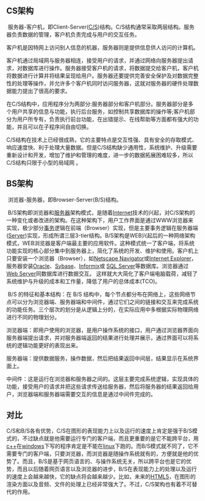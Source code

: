 ## CS架构

​	服务器-客户机，即Client-Server([C/S](https://baike.baidu.com/item/C%2FS))结构。C/S结构通常采取两层结构。服务器负责数据的管理，客户机负责完成与用户的交互任务。 

​	客户机是因特网上访问别人信息的机器，服务器则是提供信息供人访问的计算机。 

​	客户机通过局域网与服务器相连，接受用户的请求，并通过网络向服务器提出请求，对数据库进行操作。服务器接受客户机的请求，将数据提交给客户机，客户机将数据进行计算并将结果呈现给用户。服务器还要提供完善安全保护及对数据完整性的处理等操作，并允许多个客户机同时访问服务器，这就对服务器的硬件处理数据能力提出了很高的要求。

​	在C/S结构中，应用程序分为两部分:服务器部分和客户机部分。服务器部分是多个用户共享的信息与功能，执行后台服务，如控制共享数据库的操作等;客户机部分为用户所专有，负责执行前台功能，在出错提示、在线帮助等方面都有强大的功能，并且可以在子程序间自由切换。

​	C/S结构在技术上已经很成熟，它的主要特点是交互性强、具有安全的存取模式、响应速度快、利于处理大量数据。但是C/S结构缺少通用性，系统维护、升级需要重新设计和开发，增加了维护和管理的难度，进一步的数据拓展困难较多，所以C/S结构只限于小型的局域网 。



## BS架构

​	浏览器-服务器，即Browser-Server(B/S)结构。

​	B/S架构即浏览器和[服务器](https://baike.baidu.com/item/%E6%9C%8D%E5%8A%A1%E5%99%A8)架构模式，是随着[Internet](https://baike.baidu.com/item/Internet/272794)技术的兴起，对C/S架构的一种变化或者改进的架构。在这种架构下，用户工作界面是通过WWW浏览器来实现，极少部分[事务](https://baike.baidu.com/item/%E4%BA%8B%E5%8A%A1)逻辑在前端（Browser）实现，但是主要事务逻辑在服务器端([Server](https://baike.baidu.com/item/Server))实现，形成所谓三层3-tier结构。B/S架构是WEB兴起后的一种网络架构模式，WEB浏览器是客户端最主要的应用软件。这种模式统一了客户端，将系统功能实现的核心部分集中到服务器上，简化了系统的开发、维护和使用。客户机上只要安装一个浏览器（Browser），如[Netscape Navigator](https://baike.baidu.com/item/Netscape%20Navigator)或[Internet Explorer](https://baike.baidu.com/item/Internet%20Explorer)，服务器安装[Oracle](https://baike.baidu.com/item/Oracle)、[Sybase](https://baike.baidu.com/item/Sybase)、[Informix](https://baike.baidu.com/item/Informix)或 [SQL Server](https://baike.baidu.com/item/SQL%20Server)等数据库。浏览器通过[Web Server](https://baike.baidu.com/item/Web%20Server)同数据库进行数据交互。 这样就大大简化了客户端电脑载荷，减轻了系统维护与升级的成本和工作量，降低了用户的总体成本(TCO)。 

​	B/S 的特征和基本结构：在 B/S 结构中，每个节点都分布在网络上，这些网络节点可以分为浏览器端、服务器端和中间件，通过它们之间的链接和交互来完成系统的功能任务。三个层次的划分是从逻辑上分的，在实际应用中多根据实际物理网络进行不同的物理划分。

​	浏览器端：即用户使用的浏览器，是用户操作系统的接口，用户通过浏览器界面向服务器端提出请求，并对服务器端返回的结果进行处理并展示，通过界面可以将系统的逻辑功能更好的表现出来。

​	服务器端：提供数据服务，操作数据，然后把结果返回中间层，结果显示在系统界面上。

​	中间件：这是运行在浏览器和服务器之间的。这层主要完成系统逻辑，实现具体的功能，接受用户的请求并把这些请求传送给服务器，然后将服务器的结果返回给用户，浏览器端和服务器端需要交互的信息是通过中间件完成的。



## 对比

​	C/S和B/S各有优势，C/S在图形的表现能力上以及运行的速度上肯定是强于B/S模式的，不过缺点就是他需要运行专门的客户端，而且更重要的是它不能跨平台，用[c++](https://baike.baidu.com/item/c%2B%2B)在[windows](https://baike.baidu.com/item/windows)下写的程序肯定是不能在[linux](https://baike.baidu.com/item/linux)下跑的。而B/S模式就不同了，它不需要专门的客户端，只要浏览器，而浏览器是随操作系统就有的，方便就是他的优势了。而且，B/S是基于网页语言的、与操作系统无关，所以跨平台也是它的优势，而且以后随着网页语言以及浏览器的进步，B/S在表现能力上的处理以及运行的速度上会越来越快，它的缺点将会越来越少。比如，未来的[HTML5](https://baike.baidu.com/item/HTML5)，在图形的渲染方面以及音频、文件的处理上已经非常强大了。不过，C/S架构也有着不可替代的作用。 